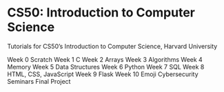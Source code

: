 # CS50: Introduction to Computer Science

Tutorials for CS50’s Introduction to Computer Science, Harvard University

Week 0 Scratch
Week 1 C
Week 2 Arrays
Week 3 Algorithms
Week 4 Memory
Week 5 Data Structures
Week 6 Python
Week 7 SQL
Week 8 HTML, CSS, JavaScript
Week 9 Flask
Week 10 Emoji
Cybersecurity
Seminars
Final Project
